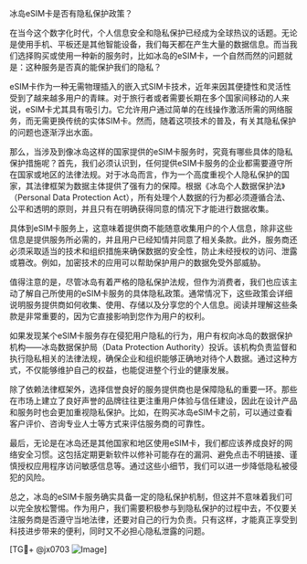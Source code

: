 冰岛eSIM卡是否有隐私保护政策？

在当今这个数字化时代，个人信息安全和隐私保护已经成为全球热议的话题。无论是使用手机、平板还是其他智能设备，我们每天都在产生大量的数据信息。而当我们选择购买或使用一种新的服务时，比如冰岛的eSIM卡，一个自然而然的问题就是：这种服务是否真的能保护我们的隐私？

eSIM卡作为一种无需物理插入的嵌入式SIM卡技术，近年来因其便捷性和灵活性受到了越来越多用户的青睐。对于旅行者或者需要长期在多个国家间移动的人来说，eSIM卡尤其具有吸引力。它允许用户通过简单的在线操作激活所需的网络服务，而无需更换传统的实体SIM卡。然而，随着这项技术的普及，有关其隐私保护的问题也逐渐浮出水面。

那么，当涉及到像冰岛这样的国家提供的eSIM卡服务时，究竟有哪些具体的隐私保护措施呢？首先，我们必须认识到，任何提供eSIM卡服务的企业都需要遵守所在国家或地区的法律法规。对于冰岛而言，作为一个高度重视个人隐私保护的国家，其法律框架为数据主体提供了强有力的保障。根据《冰岛个人数据保护法》（Personal Data Protection Act），所有处理个人数据的行为都必须遵循合法、公平和透明的原则，并且只有在明确获得同意的情况下才能进行数据收集。

具体到eSIM卡服务上，这意味着提供商不能随意收集用户的个人信息，除非这些信息是提供服务所必需的，并且用户已经知情并同意了相关条款。此外，服务商还必须采取适当的技术和组织措施来确保数据的安全性，防止未经授权的访问、泄露或篡改。例如，加密技术的应用可以帮助保护用户的数据免受外部威胁。

值得注意的是，尽管冰岛有着严格的隐私保护法规，但作为消费者，我们也应该主动了解自己所使用的eSIM卡服务的具体隐私政策。通常情况下，这些政策会详细说明服务提供商如何收集、使用、存储以及分享您的个人信息。阅读并理解这些条款是非常重要的，因为它直接影响到您作为用户的权利。

如果发现某个eSIM卡服务存在侵犯用户隐私的行为，用户有权向冰岛的数据保护机构——冰岛数据保护局（Data Protection Authority）投诉。该机构负责监督和执行隐私相关的法律法规，确保企业和组织能够正确地对待个人数据。通过这种方式，不仅能够维护自己的权益，也能促进整个行业的健康发展。

除了依赖法律框架外，选择信誉良好的服务提供商也是保障隐私的重要一环。那些在市场上建立了良好声誉的品牌往往更注重用户体验与信任建设，因此在设计产品和服务时也会更加重视隐私保护。比如，在购买冰岛eSIM卡之前，可以通过查看客户评价、咨询专业人士等方式来评估服务商的可靠性。

最后，无论是在冰岛还是其他国家和地区使用eSIM卡，我们都应该养成良好的网络安全习惯。这包括定期更新软件以修补可能存在的漏洞、避免点击不明链接、谨慎授权应用程序访问敏感信息等。通过这些小细节，我们可以进一步降低隐私被侵犯的风险。

总之，冰岛的eSIM卡服务确实具备一定的隐私保护机制，但这并不意味着我们可以完全放松警惕。作为用户，我们需要积极参与到隐私保护的过程中去，不仅要关注服务商是否遵守当地法律，还要对自己的行为负责。只有这样，才能真正享受到科技进步带来的便利，同时又不必担心隐私泄露的问题。

[TG💪+ @jx0703 ![Image](https://github.com/user-attachments/assets/dbca1d08-cadb-493c-b0ec-ad6f7a83f270)]